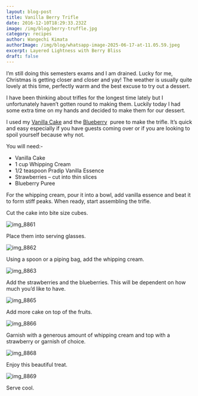 ```yaml
---
layout: blog-post
title: Vanilla Berry Trifle
date: 2016-12-10T18:29:33.232Z
image: /img/blog/berry-truffle.jpg
category: recipes
author: Wangechi Kimata
authorImage: /img/blog/whatsapp-image-2025-06-17-at-11.05.59.jpeg
excerpt: Layered Lightness with Berry Bliss
draft: false
---
```

I’m still doing this semesters exams and I am drained. Lucky for me, Christmas is getting closer and closer and yay! The weather is usually quite lovely at this time, perfectly warm and the best excuse to try out a dessert.

I have been thinking about trifles for the longest time lately but I unfortunately haven’t gotten round to making them. Luckily today I had some extra time on my hands and decided to make them for our dessert.

I used my [Vanilla Cake](https://pastrypleasures.wordpress.com/2016/11/01/vanilla-cake/) and the [Blueberry](https://pastrypleasures.wordpress.com/2016/07/17/blueberry-cake/)  puree to make the trifle. It’s quick and easy especially if you have guests coming over or if you are looking to spoil yourself because why not.

You will need:-

* Vanilla Cake
* 1 cup Whipping Cream
* 1/2 teaspoon Pradip Vanilla Essence
* Strawberries – cut into thin slices
* Blueberry Puree

For the whipping cream, pour it into a bowl, add vanilla essence and beat it to form stiff peaks. When ready, start assembling the trifle.

Cut the cake into bite size cubes.

![img_8861](https://pastrypleasures.wordpress.com/wp-content/uploads/2016/12/img_8861.jpg?w=750)

Place them into serving glasses.

![img_8862](https://pastrypleasures.wordpress.com/wp-content/uploads/2016/12/img_8862.jpg?w=750)

Using a spoon or a piping bag, add the whipping cream.

![img_8863](https://pastrypleasures.wordpress.com/wp-content/uploads/2016/12/img_8863.jpg?w=750)

Add the strawberries and the blueberries. This will be dependent on how much you’d like to have.

![img_8865](https://pastrypleasures.wordpress.com/wp-content/uploads/2016/12/img_8865.jpg?w=750)

Add more cake on top of the fruits.

![img_8866](https://pastrypleasures.wordpress.com/wp-content/uploads/2016/12/img_8866.jpg?w=750)

Garnish with a generous amount of whipping cream and top with a strawberry or garnish of choice.

![img_8868](https://pastrypleasures.wordpress.com/wp-content/uploads/2016/12/img_8868.jpg?w=750)

Enjoy this beautiful treat.

![img_8869](https://pastrypleasures.wordpress.com/wp-content/uploads/2016/12/img_8869.jpg?w=750)

Serve cool.